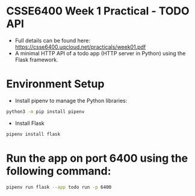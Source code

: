 # CSSE6400 Week 1 Practical - TODO API

- Full details can be found here: https://csse6400.uqcloud.net/practicals/week01.pdf
- A minimal HTTP API of a todo app (HTTP server in Python) using the Flask framework.

# Environment Setup

- Install pipenv to manage the Python libraries:

```bash
python3 -m pip install pipenv
```

- Install Flask

```bash
pipenv install flask
```

# Run the app on port 6400 using the following command:

```bash
pipenv run flask --app todo run -p 6400
```
